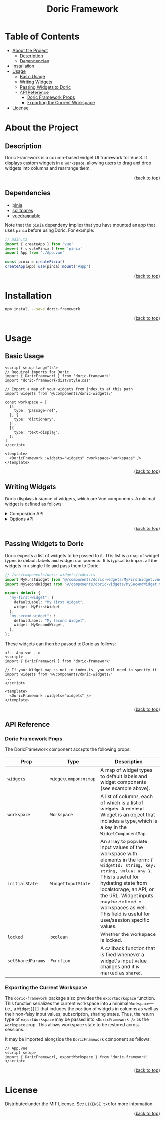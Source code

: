 <a name="doric-framework-readme-top"></a>
<header><h1 align="center">Doric Framework</h1></header>

<!-- TABLE OF CONTENTS -->
# Table of Contents

- [About the Project](#about-the-project)
    - [Description](#description)
    - [Dependencies](#dependencies)
- [Installation](#installation)
- [Usage](#usage)
    - [Basic Usage](#basic-usage)
    - [Writing Widgets](#writing-widgets)
    - [Passing Widgets to Doric](#passing-widgets-to-doric)
    - [API Reference](#api-reference)
        - [Doric Framework Props](#doric-framework-props)
        - [Exporting the Current Workspace](#exporting-the-current-workspace)
- [License](#license)

# About the Project

## Description

Doric Framework is a column-based widget UI framework for Vue 3. It displays custom widgets in a `workspace`, allowing users to drag and drop widgets into columns and rearrange them.

<p align="right">(<a href="#doric-framework-readme-top">back to top</a>)</p>


## Dependencies

- [pinia](https://pinia.esm.dev/)
- [splitpanes](https://github.com/antoniandre/splitpanes)
- [vuedraggable](https://github.com/SortableJS/vue.draggable.next/)

Note that the `pinia` dependeny implies that you have mounted an app that uses `pinia` before using Doric. For example:

```ts
// main.ts
import { createApp } from 'vue'
import { createPinia } from 'pinia'
import App from './App.vue'

const pinia = createPinia()
createApp(App).use(pinia).mount('#app')
```

<p align="right">(<a href="#doric-framework-readme-top">back to top</a>)</p>


# Installation

```sh
npm install --save doric-framework
```

<p align="right">(<a href="#doric-framework-readme-top">back to top</a>)</p>


<!-- USAGE EXAMPLES -->
# Usage

## Basic Usage

```vue
<script setup lang="ts">
// Required imports for Doric
import { DoricFramework } from 'doric-framework'
import "doric-framework/dist/style.css"

// Import a map of your widgets from index.ts at this path
import widgets from "@/components/doric-widgets/"

const workspace = [
  [{
    type: "passage-ref",
  }, {
    type: "dictionary",
  }],
  [{
    type: "text-display",
  }]
]
</script>

<template>
  <DoricFramework :widgets="widgets" :workspace="workspace" />
</template>
```

<p align="right">(<a href="#doric-framework-readme-top">back to top</a>)</p>


## Writing Widgets

Doric displays instance of widgets, which are Vue components. A minimal widget is defined as follows:

<details>
<summary>Composition API</summary>

```vue
<script setup>
import { useDoricOutput, useDoricInput } from 'doric-framework';

const setOsisRef = useDoricOutput("osisRef");
const osisRef = useDoricInput("osisRef");
</script>

<template>
  <div>
    <input type="text" v-model="osisRef.value" />
    <button @click="setOsisRef(osisRef)">Set osisRef</button>
  </div>
</template>
```

</details>

<details>
<summary>Options API</summary>

```vue
<template>
  <div>
    <input type="text" v-model="osisRef.value" />
    <button @click="setOsisRef(osisRef)">Set osisRef</button>
  </div>
</template>

<script>
import { useDoricOutput, useDoricInput } from 'doric-framework';

export default {
  data() {
    return {
      // Define input methods
      osisRef: useDoricInput("osisRef"),
    }
  },
  setup() {
    // Define output methods
    return {
      setOsisRef: useDoricOutput("osisRef"),
    }
  },
}
</script>  
```

</details>

<p align="right">(<a href="#doric-framework-readme-top">back to top</a>)</p>


## Passing Widgets to Doric

Doric expects a list of widgets to be passed to it. This list is a map of widget types to default labels and widget components. It is typical to import all the widgets in a single file and pass them to Doric.

```ts
// /src/components/doric-widgets/index.ts
import MyFirstWidget from "@/components/doric-widgets/MyFirstWidget.vue";
import MySecondWidget from "@/components/doric-widgets/MySecondWidget.vue";

export default {
  "my-first-widget": { 
    defaultLabel: "My First Widget",
    widget: MyFirstWidget,
  },
  "my-second-widget": { 
    defaultLabel: "My Second Widget",
    widget: MySecondWidget,
  },
};
```

These widgets can then be passed to Doric as follows:

```vue
<!-- App.vue -->
<script> 
import { DoricFramework } from 'doric-framework'

// If your Widget map is not in index.ts, you will need to specify it.
import widgets from "@/components/doric-widgets/"
...
</script>

<template>
  <DoricFramework :widgets="widgets" />
</template>
```

<p align="right">(<a href="#doric-framework-readme-top">back to top</a>)</p>


## API Reference

### Doric Framework Props

The DoricFramework component accepts the following props:

| Prop | Type | Description |
| --- | --- | --- |
| `widgets` | `WidgetComponentMap` | A map of widget types to default labels and widget components (see example above). |
| `workspace` | `Workspace` | A list of columns, each of which is a list of widgets. A minimal Widget is an object that includes a type, which is a key in the `WidgetComponentMap`. |
| `initialState` | `WidgetInputState` | An array to populate input values of the workspace with elements in the form: `{ widgetId: string, key: string, value: any }`. This is useful for hydrating state from localstorage, an API, or the URL. Widget inputs may be defined in workspaces as well. This field is useful for user/session specific values. |
| `locked` | `boolean` | Whether the workspace is locked. |
| `setSharedParams` | `Function` | A callback function that is fired whenever a widget's input value changes and it is marked as `shared`. |

### Exporting the Current Workspace

The `doric-framework` package also provides the `exportWorkspace` function. This function serializes the current workspace into a minimal `Workspace`—i.e., a `Widget[][]` that includes the position of widgets in columns as well as their non-falsy input values, subscription, sharing states. Thus, the return type of `exportWorkspace` may be passed into `<DoricFramework />` as the `workspace` prop. This allows workspace state to be restored across sessions.

It may be imported alongside the `DoricFramework` component as follows:

```vue
// App.vue
<script setup>
import { DoricFramework, exportWorkspace } from 'doric-framework'
</script>
```

<p align="right">(<a href="#doric-framework-readme-top">back to top</a>)</p>


# License

Distributed under the MIT License. See `LICENSE.txt` for more information.

<p align="right">(<a href="#doric-framework-readme-top">back to top</a>)</p>
